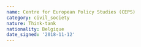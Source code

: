 ```yaml
---
name: Centre for European Policy Studies (CEPS)
category: civil_society
nature: Think-tank
nationality: Belgique
date_signed: '2018-11-12'
---
```

    